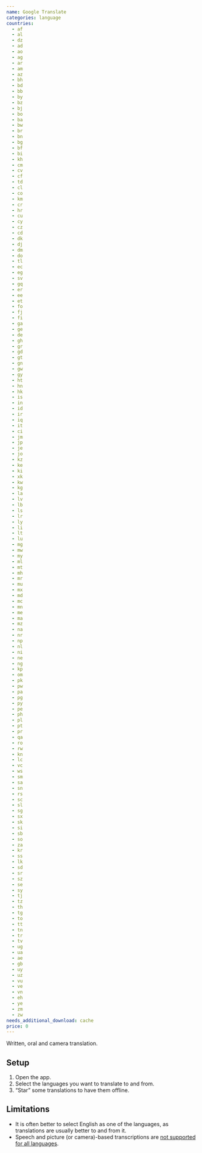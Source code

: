 ```yaml
---
name: Google Translate
categories: language
countries:
  - af
  - al
  - dz
  - ad
  - ao
  - ag
  - ar
  - am
  - az
  - bh
  - bd
  - bb
  - by
  - bz
  - bj
  - bo
  - ba
  - bw
  - br
  - bn
  - bg
  - bf
  - bi
  - kh
  - cm
  - cv
  - cf
  - td
  - cl
  - co
  - km
  - cr
  - hr
  - cu
  - cy
  - cz
  - cd
  - dk
  - dj
  - dm
  - do
  - tl
  - ec
  - eg
  - sv
  - gq
  - er
  - ee
  - et
  - fo
  - fj
  - fi
  - ga
  - ge
  - de
  - gh
  - gr
  - gd
  - gt
  - gn
  - gw
  - gy
  - ht
  - hn
  - hk
  - is
  - in
  - id
  - ir
  - iq
  - it
  - ci
  - jm
  - jp
  - je
  - jo
  - kz
  - ke
  - ki
  - xk
  - kw
  - kg
  - la
  - lv
  - lb
  - ls
  - lr
  - ly
  - li
  - lt
  - lu
  - mg
  - mw
  - my
  - ml
  - mt
  - mh
  - mr
  - mu
  - mx
  - md
  - mc
  - mn
  - me
  - ma
  - mz
  - na
  - nr
  - np
  - nl
  - ni
  - ne
  - ng
  - kp
  - om
  - pk
  - pw
  - pa
  - pg
  - py
  - pe
  - ph
  - pl
  - pt
  - pr
  - qa
  - ro
  - rw
  - kn
  - lc
  - vc
  - ws
  - sm
  - sa
  - sn
  - rs
  - sc
  - sl
  - sg
  - sx
  - sk
  - si
  - sb
  - so
  - za
  - kr
  - ss
  - lk
  - sd
  - sr
  - sz
  - se
  - sy
  - tj
  - tz
  - th
  - tg
  - to
  - tt
  - tn
  - tr
  - tv
  - ug
  - ua
  - ae
  - gb
  - uy
  - uz
  - vu
  - ve
  - vn
  - eh
  - ye
  - zm
  - zw
needs_additional_download: cache
price: 0
---
```


Written, oral and camera translation.

## Setup

1. Open the app.
2. Select the languages you want to translate to and from.
3. “Star” some translations to have them offline.

## Limitations

- It is often better to select English as one of the languages, as translations are usually better to and from it.
- Speech and picture (or camera)-based transcriptions are [not supported for all languages](https://translate.google.com/intl/en/about/languages/).
